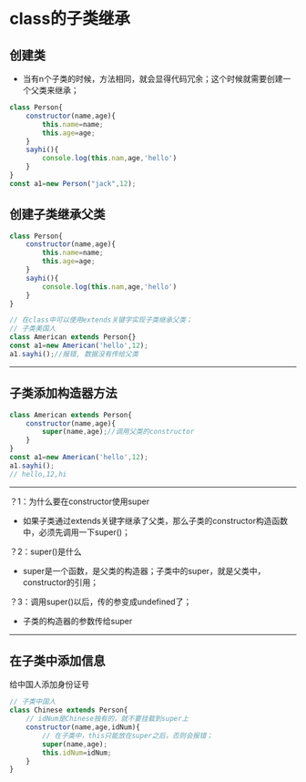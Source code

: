# class的子类继承

## 创建类
- 当有n个子类的时候，方法相同，就会显得代码冗余；这个时候就需要创建一个父类来继承；
```js
class Person{
    constructor(name,age){
        this.name=name;
        this.age=age;
    }
    sayhi(){
        console.log(this.nam,age,'hello')
    }
}
const a1=new Person("jack",12);
```

## 创建子类继承父类
```js
class Person{
    constructor(name,age){
        this.name=name;
        this.age=age;
    }
    sayhi(){
        console.log(this.nam,age,'hello')
    }
}

// 在class中可以使用extends关键字实现子类继承父类；
// 子类美国人
class American extends Person{}
const a1=new American('hello',12);
a1.sayhi();//报错, 数据没有传给父类
```

---

## 子类添加构造器方法
```js
class American extends Person{
    constructor(name,age){
        super(name,age);//调用父类的constructor
    }
}
const a1=new American('hello',12);
a1.sayhi();
// hello,12,hi
```


---

？1：为什么要在constructor使用super

- 如果子类通过extends关键字继承了父类，那么子类的constructor构造函数中，必须先调用一下super()；


？2：super()是什么
- super是一个函数，是父类的构造器；子类中的super，就是父类中，constructor的引用；


？3：调用super()以后，传的参变成undefined了；
- 子类的构造器的参数传给super

---

## 在子类中添加信息
给中国人添加身份证号
```js
// 子类中国人
class Chinese extends Person{
    // idNum是Chinese独有的，就不要挂载到super上
    constructor(name,age,idNum){
        // 在子类中，this只能放在super之后，否则会报错；
        super(name,age);
        this.idNum=idNum;
    }
}
```